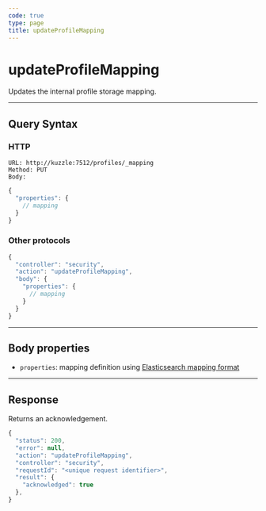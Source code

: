 ```yaml
---
code: true
type: page
title: updateProfileMapping
---
```


# updateProfileMapping

<SinceBadge version="1.0.0" />

Updates the internal profile storage mapping.

---

## Query Syntax

### HTTP

```http
URL: http://kuzzle:7512/profiles/_mapping
Method: PUT
Body:
```

```js
{
  "properties": {
    // mapping
  }
}
```

### Other protocols

```js
{
  "controller": "security",
  "action": "updateProfileMapping",
  "body": {
    "properties": {
      // mapping
    }
  }
}
```

---

## Body properties

- `properties`: mapping definition using [Elasticsearch mapping format](https://www.elastic.co/guide/en/elasticsearch/reference/5.6/mapping.html)

---

## Response

Returns an acknowledgement.

```javascript
{
  "status": 200,
  "error": null,
  "action": "updateProfileMapping",
  "controller": "security",
  "requestId": "<unique request identifier>",
  "result": {
    "acknowledged": true
  },
}
```

